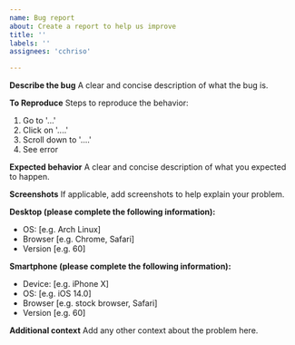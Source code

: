 ```yaml
---
name: Bug report
about: Create a report to help us improve
title: ''
labels: ''
assignees: 'cchriso'

---
```


**Describe the bug**
A clear and concise description of what the bug is.

**To Reproduce**
Steps to reproduce the behavior:
1. Go to '...'
2. Click on '....'
3. Scroll down to '....'
4. See error

**Expected behavior**
A clear and concise description of what you expected to happen.

**Screenshots**
If applicable, add screenshots to help explain your problem.

**Desktop (please complete the following information):**
 - OS: [e.g. Arch Linux]
 - Browser [e.g. Chrome, Safari]
 - Version [e.g. 60]

**Smartphone (please complete the following information):**
 - Device: [e.g. iPhone X]
 - OS: [e.g. iOS 14.0]
 - Browser [e.g. stock browser, Safari]
 - Version [e.g. 60]

**Additional context**
Add any other context about the problem here.
